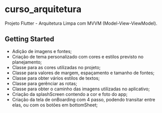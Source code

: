 # curso_arquitetura

Projeto Flutter - Arquitetura Limpa com MVVM (Model-View-ViewModel).


## Getting Started

- Adição de imagens e fontes;
- Criação de tema personalizado com cores e estilos previsto no planejamento;
- Classe para as cores utilizadas no projeto;
- Classe para valores de margem, espaçamento e tamanho de fontes;
- Classe para obter vários estilos de textos;
- Classe para gerênciar as rotas;
- Classe para obter o caminho das imagens utilizadas no aplicativo;
- Criação da splashScreen contendo a cor e foto do app;
- Criação da tela de onBoarding com 4 passo, podendo transitar entre elas, ou com os botões em bottomSheet;



